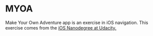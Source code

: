 # MYOA
Make Your Own Adventure app is an exercise in iOS navigation. This exercise comes from the [iOS Nanodegree at Udacity.](https://www.udacity.com/course/ios-developer-nanodegree--nd003)
